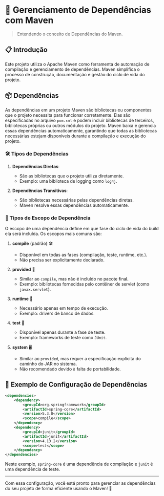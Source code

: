 # 📘 Gerenciamento de Dependências com Maven

> Entendendo o conceito de Dependências do Maven.

## 📋 Introdução

Este projeto utiliza o Apache Maven como ferramenta de automação de compilação e gerenciamento de dependências. Maven simplifica o processo de construção, documentação e gestão do ciclo de vida do projeto.

## 📦 Dependências

As dependências em um projeto Maven são bibliotecas ou componentes que o projeto necessita para funcionar corretamente. Elas são especificadas no arquivo `pom.xml` e podem incluir bibliotecas de terceiros, bibliotecas próprias ou outros módulos do projeto. Maven baixa e gerencia essas dependências automaticamente, garantindo que todas as bibliotecas necessárias estejam disponíveis durante a compilação e execução do projeto.

### 🛠️ Tipos de Dependências

1. **Dependências Diretas**: 
   - São as bibliotecas que o projeto utiliza diretamente.
   - Exemplo: uma biblioteca de logging como `log4j`.

2. **Dependências Transitivas**: 
   - São bibliotecas necessárias pelas dependências diretas.
   - Maven resolve essas dependências automaticamente.

### 📑 Tipos de Escopo de Dependência

O escopo de uma dependência define em que fase do ciclo de vida do build ela será incluída. Os escopos mais comuns são:

1. **compile** (padrão) 🛠️
   - Disponível em todas as fases (compilação, teste, runtime, etc.).
   - Não precisa ser explicitamente declarado.

2. **provided** 🚚
   - Similar ao `compile`, mas não é incluído no pacote final.
   - Exemplo: bibliotecas fornecidas pelo contêiner de servlet (como `javax.servlet`).

3. **runtime** 🏃
   - Necessário apenas em tempo de execução.
   - Exemplo: drivers de banco de dados.

4. **test** 🧪
   - Disponível apenas durante a fase de teste.
   - Exemplo: frameworks de teste como `JUnit`.

5. **system** 🖥️
   - Similar ao `provided`, mas requer a especificação explícita do caminho do JAR no sistema.
   - Não recomendado devido à falta de portabilidade.

## 📝 Exemplo de Configuração de Dependências

```xml
<dependencies>
    <dependency>
        <groupId>org.springframework</groupId>
        <artifactId>spring-core</artifactId>
        <version>5.3.8</version>
        <scope>compile</scope>
    </dependency>
    <dependency>
        <groupId>junit</groupId>
        <artifactId>junit</artifactId>
        <version>4.13.2</version>
        <scope>test</scope>
    </dependency>
</dependencies>
```

Neste exemplo, `spring-core` é uma dependência de compilação e `junit` é uma dependência de teste.

---

Com essa configuração, você está pronto para gerenciar as dependências do seu projeto de forma eficiente usando o Maven! 🚀
